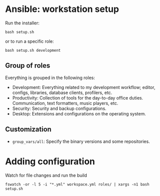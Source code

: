 # Ansible: workstation setup

Run the installer:

`bash setup.sh`

or to run a specific role:

`bash setup.sh development`

## Group of roles

Everything is grouped in the following roles:

* Development: Everything related to my development workflow; editor, configs, libraries, database clients,
  profilers, etc.
* Productivity: Collection of tools for the day-to-day office duties. Communication, text formatters, music
  players, etc.
* Security: Security and backup configurations.
* Desktop: Extensions and configurations on the operating system.

## Customization

* `group_vars/all`: Specify the binary versions and some repositories.

# Adding configuration

Watch for file changes and run the build

    fswatch -or -l 5 -i "*.yml" workspace.yml roles/ | xargs -n1 bash setup.sh
